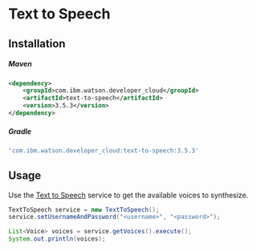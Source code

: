 # Text to Speech

## Installation

##### Maven
```xml
<dependency>
	<groupId>com.ibm.watson.developer_cloud</groupId>
	<artifactId>text-to-speech</artifactId>
	<version>3.5.3</version>
</dependency>
```

##### Gradle
```gradle
'com.ibm.watson.developer_cloud:text-to-speech:3.5.3'
```

## Usage
Use the [Text to Speech][text_to_speech] service to get the available voices to synthesize.

```java
TextToSpeech service = new TextToSpeech();
service.setUsernameAndPassword("<username>", "<password>");

List<Voice> voices = service.getVoices().execute();
System.out.println(voices);
```

[text_to_speech]: http://www.ibm.com/watson/developercloud/doc/text-to-speech/